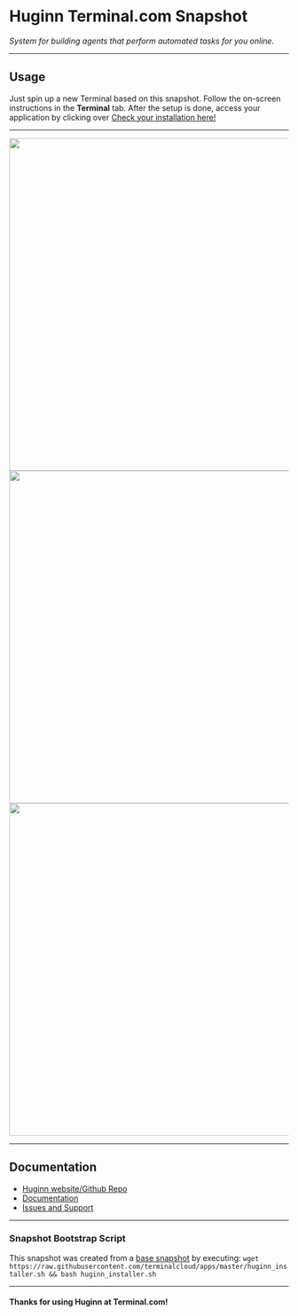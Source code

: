 # **Huginn** Terminal.com Snapshot
*System for building agents that perform automated tasks for you online.*


---

## Usage

Just spin up a new Terminal based on this snapshot. Follow the on-screen instructions in the **Terminal** tab.
After the setup is done, access your application by clicking over [Check your installation here!](https://terminalservername-3000.terminal.com)

---

<img src="https://raw.githubusercontent.com/cantino/huginn/master/doc/imgs/your-agents.png" style="width: 600px;"/> 
<img src="https://raw.githubusercontent.com/cantino/huginn/master/doc/imgs/peaks.png" style="width: 600px;"/>
<img src="https://raw.githubusercontent.com/cantino/huginn/master/doc/imgs/my-locations.png" style="width: 600px;"/>

---

## Documentation

- [Huginn website/Github Repo](https://github.com/cantino/huginn)
- [Documentation](https://github.com/cantino/huginn/tree/master/doc)
- [Issues and Support](https://github.com/cantino/huginn/issues)

---

### Snapshot Bootstrap Script

This snapshot was created from a [base snapshot](https://www.terminal.com/tiny/FzpHiTXG1K) by executing:
`wget https://raw.githubusercontent.com/terminalcloud/apps/master/huginn_installer.sh && bash huginn_installer.sh`

---

#### Thanks for using Huginn at Terminal.com!